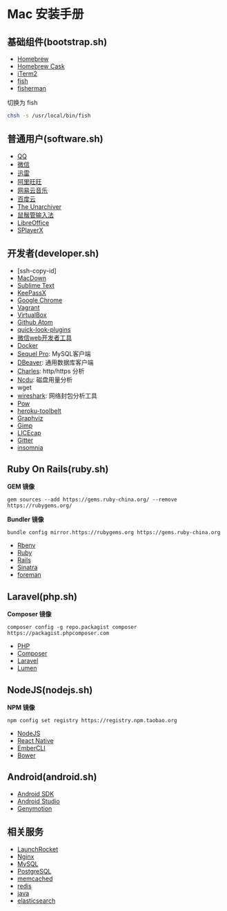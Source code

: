# Mac 安装手册


## 基础组件(bootstrap.sh)

* [Homebrew](http://brew.sh/)
* [Homebrew Cask](https://caskroom.github.io/)
* [iTerm2](https://www.iterm2.com/)
* [fish](https://fishshell.com/)
* [fisherman](http://fisherman.sh/)


切换为 fish

```bash
chsh -s /usr/local/bin/fish
```

## 普通用户(software.sh)

* [QQ](http://im.qq.com/macqq/)
* [微信](https://github.com/geeeeeeeeek/electronic-wechat)
* [迅雷](http://mac.xunlei.com/)
* [阿里旺旺](https://wangwang.taobao.com)
* [网易云音乐](http://music.163.com/#/download)
* [百度云](https://pan.baidu.com)
* [The Unarchiver](https://unarchiver.c3.cx/unarchiver)
* [鼠鬚管输入法](http://rime.im/)
* [LibreOffice](https://www.libreoffice.org/)
* [SPlayerX](https://bitbucket.org/Tomasen/splayerx/wiki/Home)


## 开发者(developer.sh)

* [ssh-copy-id]
* [MacDown](http://macdown.uranusjr.com/)
* [Sublime Text](https://www.sublimetext.com/3)
* [KeePassX](https://www.keepassx.org)
* [Google Chrome](https://www.google.com/chrome/)
* [Vagrant](https://www.vagrantup.com/)
* [VirtualBox](https://www.virtualbox.org/wiki/Downloads)
* [Github Atom](https://atom.io/)
* [quick-look-plugins](https://github.com/sindresorhus/quick-look-plugins)
* [微信web开发者工具](https://mp.weixin.qq.com/wiki?t=resource/res_main&id=mp1455784140&token=&lang=zh_CN)
* [Docker](https://www.docker.com)
* [Sequel Pro](http://www.sequelpro.com/): MySQL客户端
* [DBeaver](http://dbeaver.jkiss.org/): 通用数据库客户端
* [Charles](https://www.charlesproxy.com/): http/https 分析
* [Ncdu](https://dev.yorhel.nl/ncdu): 磁盘用量分析
* wget
* [wireshark](https://www.wireshark.org/): 网络封包分析工具
* [Pow](http://pow.cx/)
* [heroku-toolbelt](https://www.heroku.com)
* [Graphviz](http://graphviz.org/)
* [Gimp](https://www.gimp.org/)
* [LICEcap](http://www.cockos.com/licecap/)
* [Gitter](https://gitter.im/)
* [insomnia](https://insomnia.rest/)


## Ruby On Rails(ruby.sh)

**GEM 镜像**

	gem sources --add https://gems.ruby-china.org/ --remove https://rubygems.org/

**Bundler 镜像**

	bundle config mirror.https://rubygems.org https://gems.ruby-china.org

* [Rbenv](https://github.com/rbenv/rbenv)
* [Ruby](https://www.ruby-lang.org)
* [Rails](http://rubyonrails.org/)
* [Sinatra](http://www.sinatrarb.com/)
* [foreman](https://github.com/ddollar/foreman)

## Laravel(php.sh)

**Composer 镜像**

	composer config -g repo.packagist composer https://packagist.phpcomposer.com

* [PHP](http://php.net/)
* [Composer](https://getcomposer.org/)
* [Laravel](https://laravel.com/)
* [Lumen](https://lumen.laravel.com/)


## NodeJS(nodejs.sh)

**NPM 镜像**

	npm config set registry https://registry.npm.taobao.org

* [NodeJS](https://nodejs.org/en/)
* [React Native](https://facebook.github.io/react-native/)
* [EmberCLI](https://ember-cli.com/)
* [Bower](https://bower.io/)


## Android(android.sh)

* [Android SDK]()
* [Android Studio](https://developer.android.com/studio/index.html)
* [Genymotion](https://www.genymotion.com/)



## 相关服务

* [LaunchRocket](https://github.com/jimbojsb/launchrocket)
* [Nginx](http://nginx.org/)
* [MySQL](https://www.mysql.com/)
* [PostgreSQL](https://www.postgresql.org/)
* [memcached](http://memcached.org/)
* [redis](http://redis.io/)
* [java](http://www.oracle.com/technetwork/java/javase/downloads/index.html)
* [elasticsearch](https://www.elastic.co/products/elasticsearch)
